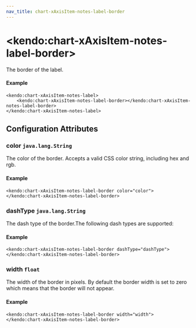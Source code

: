 ```yaml
---
nav_title: chart-xAxisItem-notes-label-border
---
```


# \<kendo:chart-xAxisItem-notes-label-border\>

The border of the label.

#### Example
    <kendo:chart-xAxisItem-notes-label>
        <kendo:chart-xAxisItem-notes-label-border></kendo:chart-xAxisItem-notes-label-border>
    </kendo:chart-xAxisItem-notes-label>

## Configuration Attributes

### color `java.lang.String`

The color of the border. Accepts a valid CSS color string, including hex and rgb.

#### Example
    <kendo:chart-xAxisItem-notes-label-border color="color">
    </kendo:chart-xAxisItem-notes-label-border>

### dashType `java.lang.String`

The dash type of the border.The following dash types are supported:

#### Example
    <kendo:chart-xAxisItem-notes-label-border dashType="dashType">
    </kendo:chart-xAxisItem-notes-label-border>

### width `float`

The width of the border in pixels. By default the border width is set to zero which means that the border will not appear.

#### Example
    <kendo:chart-xAxisItem-notes-label-border width="width">
    </kendo:chart-xAxisItem-notes-label-border>

